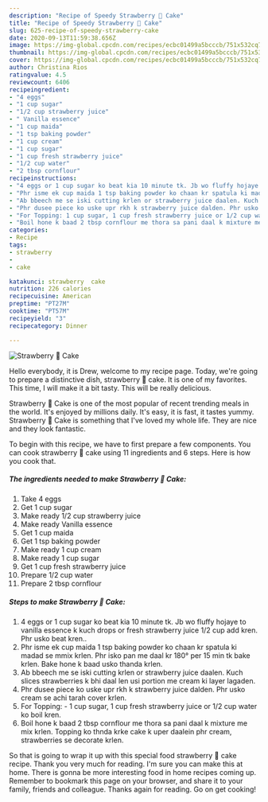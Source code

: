 ```yaml
---
description: "Recipe of Speedy Strawberry 🍓 Cake"
title: "Recipe of Speedy Strawberry 🍓 Cake"
slug: 625-recipe-of-speedy-strawberry-cake
date: 2020-09-13T11:59:38.656Z
image: https://img-global.cpcdn.com/recipes/ecbc01499a5bcccb/751x532cq70/strawberry-🍓-cake-recipe-main-photo.jpg
thumbnail: https://img-global.cpcdn.com/recipes/ecbc01499a5bcccb/751x532cq70/strawberry-🍓-cake-recipe-main-photo.jpg
cover: https://img-global.cpcdn.com/recipes/ecbc01499a5bcccb/751x532cq70/strawberry-🍓-cake-recipe-main-photo.jpg
author: Christina Rios
ratingvalue: 4.5
reviewcount: 6406
recipeingredient:
- "4 eggs"
- "1 cup sugar"
- "1/2 cup strawberry juice"
- " Vanilla essence"
- "1 cup maida"
- "1 tsp baking powder"
- "1 cup cream"
- "1 cup sugar"
- "1 cup fresh strawberry juice"
- "1/2 cup water"
- "2 tbsp cornflour"
recipeinstructions:
- "4 eggs or 1 cup sugar ko beat kia 10 minute tk. Jb wo fluffy hojaye to vanilla essence k kuch drops or fresh strawberry juice 1/2 cup add kren. Phr usko beat kren.."
- "Phr isme ek cup maida 1 tsp baking powder ko chaan kr spatula ki madad se mmix krlen. Phr isko pan me daal kr 180° per 15 min tk bake krlen. Bake hone k baad usko thanda krlen."
- "Ab bbeech me se iski cutting krlen or strawberry juice daalen. Kuch slices strawberries k bhi daal len usi portion me cream ki layer lagaden."
- "Phr dusee piece ko uske upr rkh k strawberry juice dalden. Phr usko cream se achi tarah cover krlen."
- "For Topping: 1 cup sugar, 1 cup fresh strawberry juice or 1/2 cup water ko boil kren."
- "Boil hone k baad 2 tbsp cornflour me thora sa pani daal k mixture me mix krlen. Topping ko thnda krke cake k uper daalein phr cream, strawberries se decorate krlen."
categories:
- Recipe
tags:
- strawberry
- 
- cake

katakunci: strawberry  cake 
nutrition: 226 calories
recipecuisine: American
preptime: "PT27M"
cooktime: "PT57M"
recipeyield: "3"
recipecategory: Dinner

---
```



![Strawberry 🍓 Cake](https://img-global.cpcdn.com/recipes/ecbc01499a5bcccb/751x532cq70/strawberry-🍓-cake-recipe-main-photo.jpg)

Hello everybody, it is Drew, welcome to my recipe page. Today, we're going to prepare a distinctive dish, strawberry 🍓 cake. It is one of my favorites. This time, I will make it a bit tasty. This will be really delicious.

Strawberry 🍓 Cake is one of the most popular of recent trending meals in the world. It's enjoyed by millions daily. It's easy, it is fast, it tastes yummy. Strawberry 🍓 Cake is something that I've loved my whole life. They are nice and they look fantastic.




To begin with this recipe, we have to first prepare a few components. You can cook strawberry 🍓 cake using 11 ingredients and 6 steps. Here is how you cook that.

<!--inarticleads1-->

##### The ingredients needed to make Strawberry 🍓 Cake:

1. Take 4 eggs
1. Get 1 cup sugar
1. Make ready 1/2 cup strawberry juice
1. Make ready  Vanilla essence
1. Get 1 cup maida
1. Get 1 tsp baking powder
1. Make ready 1 cup cream
1. Make ready 1 cup sugar
1. Get 1 cup fresh strawberry juice
1. Prepare 1/2 cup water
1. Prepare 2 tbsp cornflour




<!--inarticleads2-->

##### Steps to make Strawberry 🍓 Cake:

1. 4 eggs or 1 cup sugar ko beat kia 10 minute tk. Jb wo fluffy hojaye to vanilla essence k kuch drops or fresh strawberry juice 1/2 cup add kren. Phr usko beat kren..
1. Phr isme ek cup maida 1 tsp baking powder ko chaan kr spatula ki madad se mmix krlen. Phr isko pan me daal kr 180° per 15 min tk bake krlen. Bake hone k baad usko thanda krlen.
1. Ab bbeech me se iski cutting krlen or strawberry juice daalen. Kuch slices strawberries k bhi daal len usi portion me cream ki layer lagaden.
1. Phr dusee piece ko uske upr rkh k strawberry juice dalden. Phr usko cream se achi tarah cover krlen.
1. For Topping: - 1 cup sugar, 1 cup fresh strawberry juice or 1/2 cup water ko boil kren.
1. Boil hone k baad 2 tbsp cornflour me thora sa pani daal k mixture me mix krlen. Topping ko thnda krke cake k uper daalein phr cream, strawberries se decorate krlen.




So that is going to wrap it up with this special food strawberry 🍓 cake recipe. Thank you very much for reading. I'm sure you can make this at home. There is gonna be more interesting food in home recipes coming up. Remember to bookmark this page on your browser, and share it to your family, friends and colleague. Thanks again for reading. Go on get cooking!

